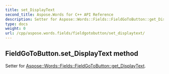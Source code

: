 ```yaml
---
title: set_DisplayText
second_title: Aspose.Words for C++ API Reference
description: Setter for Aspose::Words::Fields::FieldGoToButton::get_DisplayText. 
type: docs
weight: 0
url: /cpp/aspose.words.fields/fieldgotobutton/set_displaytext/
---
```

## FieldGoToButton.set_DisplayText method


Setter for [Aspose::Words::Fields::FieldGoToButton::get_DisplayText](./get_displaytext/).

